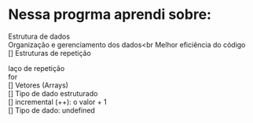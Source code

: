 <h1>Nessa progrma aprendi sobre:</h1>

Estrutura de dados<br>
Organização e gerenciamento dos dados<br
Melhor eficiência do código<br>
[] Estruturas de repetição<br>

laço de repetição<br>
for<br>
[] Vetores (Arrays)<br>
[] Tipo de dado estruturado<br>
[] incremental (++): o valor + 1<br>
[] Tipo de dado: undefined<br>
